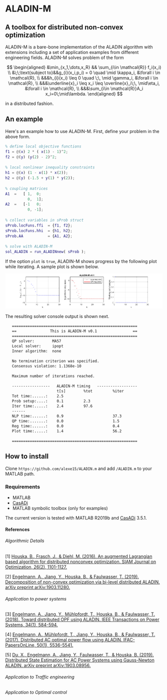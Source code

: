 # ALADIN-M 
## A toolbox for distributed non-convex optimization

ALADIN-M is a bare-bone implementation of the ALADIN algorithm with extensions including a set of application examples from different engineering fields. ALADIN-M solves problem of the form 

$$
\begin{aligned} 
&\min_{x_1,\dots,x_R} && \sum_{i\in \mathcal{R}} f_i(x_i) \\
&\;\;\text{subject to}&&g_{i}(x_i,p_i) = 0 \quad  \mid \kappa_i,  &\forall i \in \mathcal{R}, \\
&&&h_{i}(x_i) \leq 0 \quad \;\, \mid \gamma_i,  &\forall i \in \mathcal{R}, \\
&&&\underline{x}_i \leq x_i \leq  \overline{x}_i\;\, \mid\eta_i,  &\forall i \in \mathcal{R}, \\
&&&\sum_{i\in \mathcal{R}}A_i x_i=0\;\mid\lambda.
\end{aligned}
$$

in a distributed fashion.

## An example

Here's an example how to use ALADIN-M. First, define your problem in the above form.
``` matlab
% define local objective functions
f1 = @(x) 2 * ( x(1) - 1)^2;
f2 = @(y) (y(2) - 2)^2;

% local nonlinear inequality constraints
h1 = @(x) (1 - x(1) * x(2));
h2 = @(y) (-1.5 + y(1) * y(2));

% coupling matrices
A1  =   [ 1,  0;
          0,  1];
A2  =   [-1   0;
          0, -1];
     
% collect variables in sProb struct
sProb.locFuns.ffi  = {f1, f2};
sProb.locFuns.hhi  = {h1, h2};
sProb.AA           = {A1, A2};

% solve with ALADIN-M
sol_ALADIN = run_ALADINnew( sProb ); 
```


If the option `plot` is `true`, ALADIN-M shows progress by the following plot while iterating.  A sample plot is shown below.

![](.\figures\exPlot.png)

The resulting solver console output is shown next.

```
   ========================================================      
   ==               This is ALADIN-M v0.1                ==      
   ========================================================      
   QP solver:        MA57
   Local solver:     ipopt
   Inner algorithm:  none
                                                                
   No termination criterion was specified.
   Consensus violation: 1.1368e-10
                                                                
   Maximum number of iterations reached.
                                                           
   -----------------   ALADIN-M timing   ------------------
                       t[s]        %tot         %iter
   Tot time:......:    2.5                                 
   Prob setup:....:    0.1         2.3                     
   Iter time:.....:    2.4         97.6                    
   ------
   NLP time:......:    0.9                      37.3       
   QP time:.......:    0.0                      1.5        
   Reg time:......:    0.0                      0.4        
   Plot time:.....:    1.4                      56.2       
                                                           
   ========================================================
```

## How to install
Clone `https://github.com/alexe15/ALADIN.m` and add `/ALADIN.m` to your MATLAB path.

### Requirements
- MATLAB
- [CasADi](https://web.casadi.org/get/) 
- MATLAB symbolic toolbox (only for examples)

The current version is tested with MATLAB R2019b and [CasADi](https://web.casadi.org/get/)  3.5.1.



#### References
###### Algorithmic Details
[1] [Houska, B., Frasch, J., & Diehl, M. (2016). An augmented Lagrangian based algorithm for distributed nonconvex optimization. SIAM Journal on Optimization, 26(2), 1101-1127.](https://epubs.siam.org/doi/abs/10.1137/140975991) 

[2] [Engelmann, A., Jiang, Y., Houska, B., & Faulwasser, T. (2019). Decomposition of non-convex optimization via bi-level distributed ALADIN. arXiv preprint arXiv:1903.11280.](https://arxiv.org/abs/1903.11280) 

###### Application to power systems

[3] [Engelmann, A., Jiang, Y., Mühlpfordt, T., Houska, B., & Faulwasser, T. (2018). Toward distributed OPF using ALADIN. IEEE Transactions on Power Systems, 34(1), 584-594.](https://ieeexplore.ieee.org/abstract/document/8450020) 


[4] [Engelmann, A., Mühlpfordt, T., Jiang, Y., Houska, B., & Faulwasser, T. (2017). Distributed AC optimal power flow using ALADIN. IFAC-PapersOnLine, 50(1), 5536-5541.](https://www.sciencedirect.com/science/article/pii/S2405896317315823) 

[5] [Du, X., Engelmann, A., Jiang, Y., Faulwasser, T., & Houska, B. (2019). Distributed State Estimation for AC Power Systems using Gauss-Newton ALADIN. arXiv preprint arXiv:1903.08956.](https://arxiv.org/abs/1903.08956) 

###### Application to  Traffic engineering
###### Application to Optimal control





